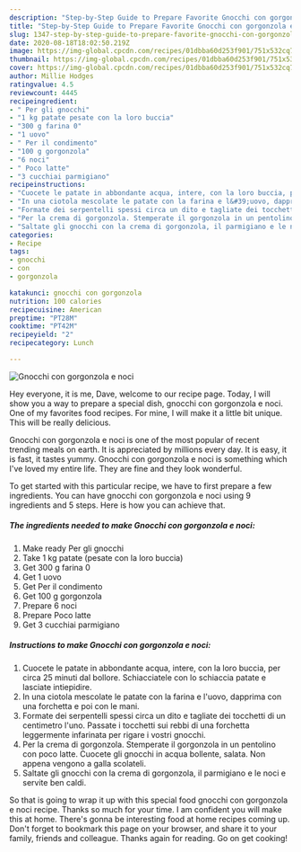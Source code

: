```yaml
---
description: "Step-by-Step Guide to Prepare Favorite Gnocchi con gorgonzola e noci"
title: "Step-by-Step Guide to Prepare Favorite Gnocchi con gorgonzola e noci"
slug: 1347-step-by-step-guide-to-prepare-favorite-gnocchi-con-gorgonzola-e-noci
date: 2020-08-18T18:02:50.219Z
image: https://img-global.cpcdn.com/recipes/01dbba60d253f901/751x532cq70/gnocchi-con-gorgonzola-e-noci-recipe-main-photo.jpg
thumbnail: https://img-global.cpcdn.com/recipes/01dbba60d253f901/751x532cq70/gnocchi-con-gorgonzola-e-noci-recipe-main-photo.jpg
cover: https://img-global.cpcdn.com/recipes/01dbba60d253f901/751x532cq70/gnocchi-con-gorgonzola-e-noci-recipe-main-photo.jpg
author: Millie Hodges
ratingvalue: 4.5
reviewcount: 4445
recipeingredient:
- " Per gli gnocchi"
- "1 kg patate pesate con la loro buccia"
- "300 g farina 0"
- "1 uovo"
- " Per il condimento"
- "100 g gorgonzola"
- "6 noci"
- " Poco latte"
- "3 cucchiai parmigiano"
recipeinstructions:
- "Cuocete le patate in abbondante acqua, intere, con la loro buccia, per circa 25 minuti dal bollore. Schiacciatele con lo schiaccia patate e lasciate intiepidire."
- "In una ciotola mescolate le patate con la farina e l&#39;uovo, dapprima con una forchetta e poi con le mani."
- "Formate dei serpentelli spessi circa un dito e tagliate dei tocchetti di un centimetro l&#39;uno. Passate i tocchetti sui rebbi di una forchetta leggermente infarinata per rigare i vostri gnocchi."
- "Per la crema di gorgonzola. Stemperate il gorgonzola in un pentolino con poco latte. Cuocete gli gnocchi in acqua bollente, salata. Non appena vengono a galla scolateli."
- "Saltate gli gnocchi con la crema di gorgonzola, il parmigiano e le noci e servite ben caldi."
categories:
- Recipe
tags:
- gnocchi
- con
- gorgonzola

katakunci: gnocchi con gorgonzola 
nutrition: 100 calories
recipecuisine: American
preptime: "PT28M"
cooktime: "PT42M"
recipeyield: "2"
recipecategory: Lunch

---
```



![Gnocchi con gorgonzola e noci](https://img-global.cpcdn.com/recipes/01dbba60d253f901/751x532cq70/gnocchi-con-gorgonzola-e-noci-recipe-main-photo.jpg)

Hey everyone, it is me, Dave, welcome to our recipe page. Today, I will show you a way to prepare a special dish, gnocchi con gorgonzola e noci. One of my favorites food recipes. For mine, I will make it a little bit unique. This will be really delicious.



Gnocchi con gorgonzola e noci is one of the most popular of recent trending meals on earth. It is appreciated by millions every day. It is easy, it is fast, it tastes yummy. Gnocchi con gorgonzola e noci is something which I've loved my entire life. They are fine and they look wonderful.


To get started with this particular recipe, we have to first prepare a few ingredients. You can have gnocchi con gorgonzola e noci using 9 ingredients and 5 steps. Here is how you can achieve that.

<!--inarticleads1-->

##### The ingredients needed to make Gnocchi con gorgonzola e noci:

1. Make ready  Per gli gnocchi
1. Take 1 kg patate (pesate con la loro buccia)
1. Get 300 g farina 0
1. Get 1 uovo
1. Get  Per il condimento
1. Get 100 g gorgonzola
1. Prepare 6 noci
1. Prepare  Poco latte
1. Get 3 cucchiai parmigiano




<!--inarticleads2-->

##### Instructions to make Gnocchi con gorgonzola e noci:

1. Cuocete le patate in abbondante acqua, intere, con la loro buccia, per circa 25 minuti dal bollore. Schiacciatele con lo schiaccia patate e lasciate intiepidire.
1. In una ciotola mescolate le patate con la farina e l&#39;uovo, dapprima con una forchetta e poi con le mani.
1. Formate dei serpentelli spessi circa un dito e tagliate dei tocchetti di un centimetro l&#39;uno. Passate i tocchetti sui rebbi di una forchetta leggermente infarinata per rigare i vostri gnocchi.
1. Per la crema di gorgonzola. Stemperate il gorgonzola in un pentolino con poco latte. Cuocete gli gnocchi in acqua bollente, salata. Non appena vengono a galla scolateli.
1. Saltate gli gnocchi con la crema di gorgonzola, il parmigiano e le noci e servite ben caldi.




So that is going to wrap it up with this special food gnocchi con gorgonzola e noci recipe. Thanks so much for your time. I am confident you will make this at home. There's gonna be interesting food at home recipes coming up. Don't forget to bookmark this page on your browser, and share it to your family, friends and colleague. Thanks again for reading. Go on get cooking!
